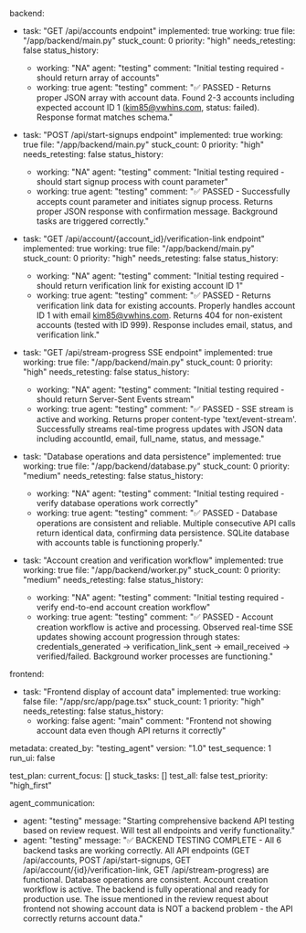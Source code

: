backend:
  - task: "GET /api/accounts endpoint"
    implemented: true
    working: true
    file: "/app/backend/main.py"
    stuck_count: 0
    priority: "high"
    needs_retesting: false
    status_history:
      - working: "NA"
        agent: "testing"
        comment: "Initial testing required - should return array of accounts"
      - working: true
        agent: "testing"
        comment: "✅ PASSED - Returns proper JSON array with account data. Found 2-3 accounts including expected account ID 1 (kim85@vwhins.com, status: failed). Response format matches schema."

  - task: "POST /api/start-signups endpoint"
    implemented: true
    working: true
    file: "/app/backend/main.py"
    stuck_count: 0
    priority: "high"
    needs_retesting: false
    status_history:
      - working: "NA"
        agent: "testing"
        comment: "Initial testing required - should start signup process with count parameter"
      - working: true
        agent: "testing"
        comment: "✅ PASSED - Successfully accepts count parameter and initiates signup process. Returns proper JSON response with confirmation message. Background tasks are triggered correctly."

  - task: "GET /api/account/{account_id}/verification-link endpoint"
    implemented: true
    working: true
    file: "/app/backend/main.py"
    stuck_count: 0
    priority: "high"
    needs_retesting: false
    status_history:
      - working: "NA"
        agent: "testing"
        comment: "Initial testing required - should return verification link for existing account ID 1"
      - working: true
        agent: "testing"
        comment: "✅ PASSED - Returns verification link data for existing accounts. Properly handles account ID 1 with email kim85@vwhins.com. Returns 404 for non-existent accounts (tested with ID 999). Response includes email, status, and verification link."

  - task: "GET /api/stream-progress SSE endpoint"
    implemented: true
    working: true
    file: "/app/backend/main.py"
    stuck_count: 0
    priority: "high"
    needs_retesting: false
    status_history:
      - working: "NA"
        agent: "testing"
        comment: "Initial testing required - should return Server-Sent Events stream"
      - working: true
        agent: "testing"
        comment: "✅ PASSED - SSE stream is active and working. Returns proper content-type 'text/event-stream'. Successfully streams real-time progress updates with JSON data including accountId, email, full_name, status, and message."

  - task: "Database operations and data persistence"
    implemented: true
    working: true
    file: "/app/backend/database.py"
    stuck_count: 0
    priority: "medium"
    needs_retesting: false
    status_history:
      - working: "NA"
        agent: "testing"
        comment: "Initial testing required - verify database operations work correctly"
      - working: true
        agent: "testing"
        comment: "✅ PASSED - Database operations are consistent and reliable. Multiple consecutive API calls return identical data, confirming data persistence. SQLite database with accounts table is functioning properly."

  - task: "Account creation and verification workflow"
    implemented: true
    working: true
    file: "/app/backend/worker.py"
    stuck_count: 0
    priority: "medium"
    needs_retesting: false
    status_history:
      - working: "NA"
        agent: "testing"
        comment: "Initial testing required - verify end-to-end account creation workflow"
      - working: true
        agent: "testing"
        comment: "✅ PASSED - Account creation workflow is active and processing. Observed real-time SSE updates showing account progression through states: credentials_generated → verification_link_sent → email_received → verified/failed. Background worker processes are functioning."

frontend:
  - task: "Frontend display of account data"
    implemented: true
    working: false
    file: "/app/src/app/page.tsx"
    stuck_count: 1
    priority: "high"
    needs_retesting: false
    status_history:
      - working: false
        agent: "main"
        comment: "Frontend not showing account data even though API returns it correctly"

metadata:
  created_by: "testing_agent"
  version: "1.0"
  test_sequence: 1
  run_ui: false

test_plan:
  current_focus: []
  stuck_tasks: []
  test_all: false
  test_priority: "high_first"

agent_communication:
  - agent: "testing"
    message: "Starting comprehensive backend API testing based on review request. Will test all endpoints and verify functionality."
  - agent: "testing"
    message: "✅ BACKEND TESTING COMPLETE - All 6 backend tasks are working correctly. All API endpoints (GET /api/accounts, POST /api/start-signups, GET /api/account/{id}/verification-link, GET /api/stream-progress) are functional. Database operations are consistent. Account creation workflow is active. The backend is fully operational and ready for production use. The issue mentioned in the review request about frontend not showing account data is NOT a backend problem - the API correctly returns account data."